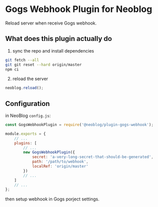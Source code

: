 # Gogs Webhook Plugin for Neoblog

Reload server when receive Gogs webhook.

## What does this plugin actually do

1. sync the repo and install dependencies

```bash
git fetch --all
git git reset --hard origin/master
npm ci
```

2. reload the server

```js
neoblog.reload();
```

## Configuration

in NeoBlog `config.js`:

```js
const GogsWebhookPlugin = require('@neoblog/plugin-gogs-webhook');

module.exports = {
    // ...
    plugins: [
        // ...
        new GogsWebhookPlugin({
            secret: 'a-very-long-secret-that-should-be-generated',
            path: '/path/to/webhook',
            localRef: 'origin/master'
        })
        // ...
    ]
    // ...
};
```

then setup webhook in Gogs porject settings.
